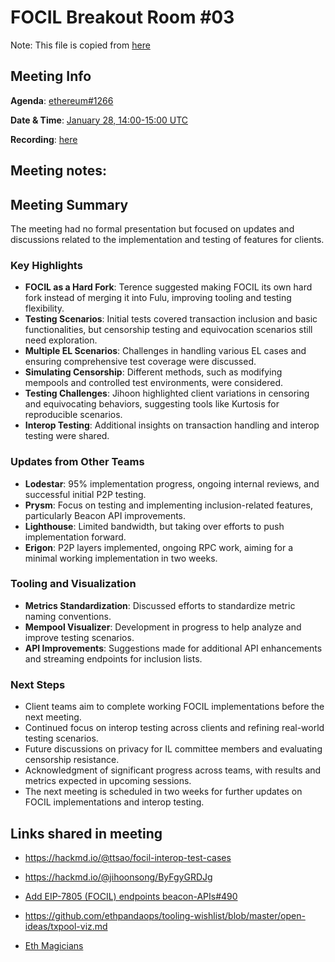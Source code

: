# FOCIL Breakout Room #03

Note: This file is copied from [here](https://github.com/ethereum/pm/issues/1266)

## Meeting Info

**Agenda**: [ethereum#1266](https://github.com/ethereum/pm/issues/1266)

**Date & Time**: [January 28, 14:00-15:00 UTC](https://www.timeanddate.com/worldclock/converter.html?iso=20240213T140000&p1=1440&p2=37&p3=136&p4=237&p5=923&p6=204&p7=671&p8=16&p9=41&p10=107&p11=28)

**Recording**: [here](https://www.youtube.com/live/azvPMD2us0Y)

## Meeting notes:
## Meeting Summary  

The meeting had no formal presentation but focused on updates and discussions related to the implementation and testing of features for clients.  

### Key Highlights  
- **FOCIL as a Hard Fork**: Terence suggested making FOCIL its own hard fork instead of merging it into Fulu, improving tooling and testing flexibility.  
- **Testing Scenarios**: Initial tests covered transaction inclusion and basic functionalities, but censorship testing and equivocation scenarios still need exploration.  
- **Multiple EL Scenarios**: Challenges in handling various EL cases and ensuring comprehensive test coverage were discussed.  
- **Simulating Censorship**: Different methods, such as modifying mempools and controlled test environments, were considered.  
- **Testing Challenges**: Jihoon highlighted client variations in censoring and equivocating behaviors, suggesting tools like Kurtosis for reproducible scenarios.  
- **Interop Testing**: Additional insights on transaction handling and interop testing were shared.  

### Updates from Other Teams  
- **Lodestar**: 95% implementation progress, ongoing internal reviews, and successful initial P2P testing.  
- **Prysm**: Focus on testing and implementing inclusion-related features, particularly Beacon API improvements.  
- **Lighthouse**: Limited bandwidth, but taking over efforts to push implementation forward.  
- **Erigon**: P2P layers implemented, ongoing RPC work, aiming for a minimal working implementation in two weeks.  

### Tooling and Visualization  
- **Metrics Standardization**: Discussed efforts to standardize metric naming conventions.  
- **Mempool Visualizer**: Development in progress to help analyze and improve testing scenarios.  
- **API Improvements**: Suggestions made for additional API enhancements and streaming endpoints for inclusion lists.  

### Next Steps  
- Client teams aim to complete working FOCIL implementations before the next meeting.  
- Continued focus on interop testing across clients and refining real-world testing scenarios.  
- Future discussions on privacy for IL committee members and evaluating censorship resistance.  
- Acknowledgment of significant progress across teams, with results and metrics expected in upcoming sessions.  
- The next meeting is scheduled in two weeks for further updates on FOCIL implementations and interop testing.  


## Links shared in meeting

- https://hackmd.io/@ttsao/focil-interop-test-cases

- https://hackmd.io/@jihoonsong/ByFgyGRDJg

- [Add EIP-7805 (FOCIL) endpoints beacon-APIs#490](https://github.com/ethereum/beacon-APIs/pull/490)

- https://github.com/ethpandaops/tooling-wishlist/blob/master/open-ideas/txpool-viz.md
- [Eth Magicians](https://ethereum-magicians.org/t/focil-breakout-3-january-28-2025/22704)
  